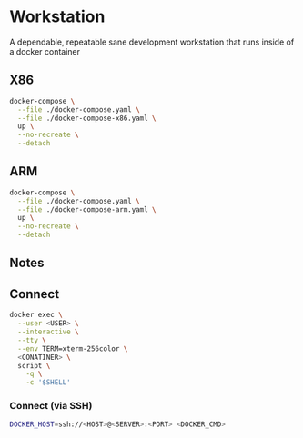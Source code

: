 # Workstation

A dependable, repeatable sane development workstation that runs inside of a docker container

## X86
```bash
docker-compose \
  --file ./docker-compose.yaml \
  --file ./docker-compose-x86.yaml \
  up \
  --no-recreate \
  --detach
```

## ARM
```bash
docker-compose \
  --file ./docker-compose.yaml \
  --file ./docker-compose-arm.yaml \
  up \
  --no-recreate \
  --detach
```

## Notes

## Connect
```bash
docker exec \
  --user <USER> \
  --interactive \
  --tty \
  --env TERM=xterm-256color \
  <CONATINER> \
  script \
    -q \
    -c '$SHELL'
```

### Connect (via SSH)

```bash
DOCKER_HOST=ssh://<HOST>@<SERVER>:<PORT> <DOCKER_CMD>
```

